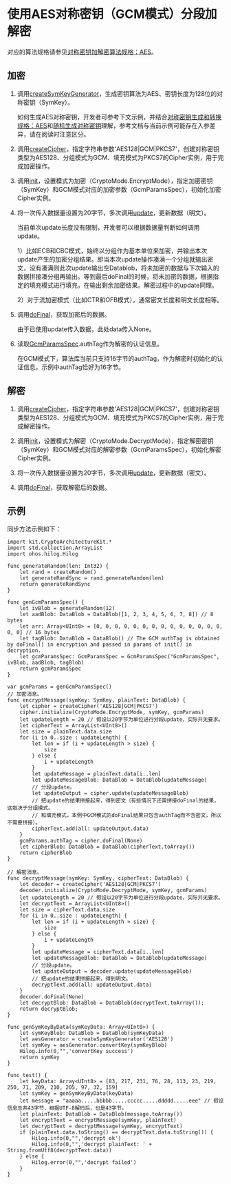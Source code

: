 # 使用AES对称密钥（GCM模式）分段加解密

对应的算法规格请参见[对称密钥加解密算法规格：AES](./cj-crypto-sym-encrypt-decrypt-spec.md#aes)。

## 加密

1. 调用[createSymKeyGenerator](../../../../API_Reference/source_zh_cn/apis/CryptoArchitectureKit/cj-apis-crypto.md#func-createsymkeygeneratorstring)，生成密钥算法为AES、密钥长度为128位的对称密钥（SymKey）。

   如何生成AES对称密钥，开发者可参考下文示例，并结合[对称密钥生成和转换规格：AES](./cj-crypto-sym-key-generation-conversion-spec.md#aes)和[随机生成对称密钥](./cj-crypto-generate-sym-key-randomly.md)理解，参考文档与当前示例可能存在入参差异，请在阅读时注意区分。

2. 调用[createCipher](../../../../API_Reference/source_zh_cn/apis/CryptoArchitectureKit/cj-apis-crypto.md#func-createcipherstring)，指定字符串参数'AES128|GCM|PKCS7'，创建对称密钥类型为AES128、分组模式为GCM、填充模式为PKCS7的Cipher实例，用于完成加密操作。

3. 调用[init](../../../../API_Reference/source_zh_cn/apis/CryptoArchitectureKit/cj-apis-crypto.md#func-initcryptomode-key-paramsspec)，设置模式为加密（CryptoMode.EncryptMode），指定加密密钥（SymKey）和GCM模式对应的加密参数（GcmParamsSpec），初始化加密Cipher实例。

4. 将一次传入数据量设置为20字节，多次调用[update](../../../../API_Reference/source_zh_cn/apis/CryptoArchitectureKit/cj-apis-crypto.md#func-updatedatablob)，更新数据（明文）。

   当前单次update长度没有限制，开发者可以根据数据量判断如何调用update。

      1）比如ECB和CBC模式，始终以分组作为基本单位来加密，并输出本次update产生的加密分组结果。即当本次update操作凑满一个分组就输出密文，没有凑满则此次update输出空Datablob，将未加密的数据与下次输入的数据拼接凑分组再输出。等到最后doFinal的时候，将未加密的数据，根据指定的填充模式进行填充，在输出剩余加密结果。解密过程中的update同理。

      2）对于流加密模式（比如CTR和OFB模式），通常密文长度和明文长度相等。

5. 调用[doFinal](../../../../API_Reference/source_zh_cn/apis/CryptoArchitectureKit/cj-apis-crypto.md#func-dofinaldatablob)，获取加密后的数据。

   由于已使用update传入数据，此处data传入None。

6. 读取[GcmParamsSpec](../../../../API_Reference/source_zh_cn/apis/CryptoArchitectureKit/cj-apis-crypto.md#struct-gcmparamsspec).authTag作为解密的认证信息。

   在GCM模式下，算法库当前只支持16字节的authTag，作为解密时初始化的认证信息。示例中authTag恰好为16字节。

## 解密

1. 调用[createCipher](../../../../API_Reference/source_zh_cn/apis/CryptoArchitectureKit/cj-apis-crypto.md#func-createcipherstring)，指定字符串参数'AES128|GCM|PKCS7'，创建对称密钥类型为AES128、分组模式为GCM、填充模式为PKCS7的Cipher实例，用于完成解密操作。

2. 调用[init](../../../../API_Reference/source_zh_cn/apis/CryptoArchitectureKit/cj-apis-crypto.md#func-initcryptomode-key-paramsspec)，设置模式为解密（CryptoMode.DecryptMode），指定解密密钥（SymKey）和GCM模式对应的解密参数（GcmParamsSpec），初始化解密Cipher实例。

3. 将一次传入数据量设置为20字节，多次调用[update](../../../../API_Reference/source_zh_cn/apis/CryptoArchitectureKit/cj-apis-crypto.md#func-updatedatablob)，更新数据（密文）。

4. 调用[doFinal](../../../../API_Reference/source_zh_cn/apis/CryptoArchitectureKit/cj-apis-crypto.md#func-dofinaldatablob)，获取解密后的数据。

## 示例

同步方法示例如下：

<!-- compile -->

```cangjie
import kit.CryptoArchitectureKit.*
import std.collection.ArrayList
import ohos.hilog.Hilog

func generateRandom(len: Int32) {
    let rand = createRandom()
    let generateRandSync = rand.generateRandom(len)
    return generateRandSync
}

func genGcmParamsSpec() {
    let ivBlob = generateRandom(12)
    let aadBlob: DataBlob = DataBlob([1, 2, 3, 4, 5, 6, 7, 8]) // 8 bytes
    let arr: Array<UInt8> = [0, 0, 0, 0, 0, 0, 0, 0, 0, 0, 0, 0, 0, 0, 0, 0] // 16 bytes
    let tagBlob: DataBlob = DataBlob() // The GCM authTag is obtained by doFinal() in encryption and passed in params of init() in decryption.
    let gcmParamsSpec: GcmParamsSpec = GcmParamsSpec("GcmParamsSpec", ivBlob, aadBlob, tagBlob)
    return gcmParamsSpec
}

var gcmParams = genGcmParamsSpec()
// 加密消息。
func encryptMessage(symKey: SymKey, plainText: DataBlob) {
    let cipher = createCipher('AES128|GCM|PKCS7')
    cipher.initialize(CryptoMode.EncryptMode, symKey, gcmParams)
    let updateLength = 20 // 假设以20字节为单位进行分段update，实际并无要求。
    let cipherText = ArrayList<UInt8>()
    let size = plainText.data.size
    for (i in 0..size : updateLength) {
        let len = if (i + updateLength > size) {
            size
        } else {
            i + updateLength
        }
        let updateMessage = plainText.data[i..len]
        let updateMessageBlob: DataBlob = DataBlob(updateMessage)
        // 分段update。
        let updateOutput = cipher.update(updateMessageBlob)
        // 把update的结果拼接起来，得到密文（有些情况下还需拼接doFinal的结果，这取决于分组模式。
        // 和填充模式，本例中GCM模式的doFinal结果只包含authTag而不含密文，所以不需要拼接）。
        cipherText.add(all: updateOutput.data)
    }
    gcmParams.authTag = cipher.doFinal(None)
    let cipherBlob: DataBlob = DataBlob(cipherText.toArray())
    return cipherBlob
}

// 解密消息。
func decryptMessage(symKey: SymKey, cipherText: DataBlob) {
    let decoder = createCipher('AES128|GCM|PKCS7')
    decoder.initialize(CryptoMode.DecryptMode, symKey, gcmParams)
    let updateLength = 20 // 假设以20字节为单位进行分段update，实际并无要求。
    let decryptText = ArrayList<UInt8>()
    let size = cipherText.data.size
    for (i in 0..size : updateLength) {
        let len = if (i + updateLength > size) {
            size
        } else {
            i + updateLength
        }
        let updateMessage = cipherText.data[i..len]
        let updateMessageBlob: DataBlob = DataBlob(updateMessage)
        // 分段update。
        let updateOutput = decoder.update(updateMessageBlob)
        // 把update的结果拼接起来，得到明文。
        decryptText.add(all: updateOutput.data)
    }
    decoder.doFinal(None)
    let decryptBlob: DataBlob = DataBlob(decryptText.toArray());
    return decryptBlob;
}

func genSymKeyByData(symKeyData: Array<UInt8>) {
    let symKeyBlob: DataBlob = DataBlob(symKeyData)
    let aesGenerator = createSymKeyGenerator('AES128')
    let symKey = aesGenerator.convertKey(symKeyBlob)
    Hilog.info(0,"",'convertKey success')
    return symKey
}

func test() {
    let keyData: Array<UInt8> = [83, 217, 231, 76, 28, 113, 23, 219, 250, 71, 209, 210, 205, 97, 32, 159]
    let symKey = genSymKeyByData(keyData)
    let message = "aaaaa.....bbbbb.....ccccc.....ddddd.....eee" // 假设信息总共43字节，根据UTF-8解码后，也是43字节。
    let plainText: DataBlob = DataBlob(message.toArray())
    let encryptText = encryptMessage(symKey, plainText)
    let decryptText = decryptMessage(symKey, encryptText)
    if (plainText.data.toString() == decryptText.data.toString()) {
        Hilog.info(0,"",'decrypt ok')
        Hilog.info(0,"",'decrypt plainText: ' + String.fromUtf8(decryptText.data))
    } else {
        Hilog.error(0,"",'decrypt failed')
    }
}
```

